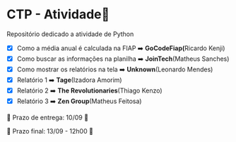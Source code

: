 # CTP - Atividade🥇

Repositório dedicado a atividade de Python

- [X] Como a média anual é calculada na FIAP ➡️ <b>GoCodeFiap(</b>Ricardo Kenji)
- [X] Como buscar as informações na planilha ➡️ <b>JoinTech</b>(Matheus Sanches)
- [X] Como mostrar os relatórios na tela ➡️ <b>Unknown</b>(Leonardo Mendes)
- [X] Relatório 1 ➡️ <b>Tage</b>(Izadora Amorim)
- [X] Relatório 2 ➡️ <b>The Revolutionaries</b>(Thiago Kenzo)
- [X] Relatório 3 ➡️ <b>Zen Group</b>(Matheus Feitosa)

🏁 Prazo de entrega: 10/09 🏁

🎌 Prazo final: 13/09 - 12h00 🎌


